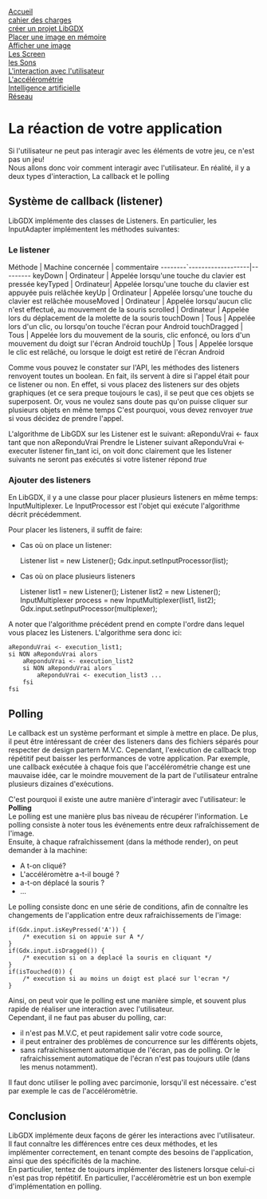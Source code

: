 [Accueil](accueil.html)  
[cahier des charges](cahier_des_charges.html)  
[créer un projet LibGDX](creer_projet.html)  
[Placer une image en mémoire](Les_Images_en_LibGDX.html)  
[Afficher une image](les_bases_du_painting.html)  
[Les Screen](screens.html)  
[les Sons](sons.html)  
[L'interaction avec l'utilisateur](reaction.html)  
[L'accélérométrie](accélérométrie.html)  
[Intelligence artificielle](intelligence_artificielle.html)  
[Réseau](reseau.html)  

# La réaction de votre application #
Si l'utilisateur ne peut pas interagir avec les éléments de votre jeu, ce n'est pas un jeu!  
Nous allons donc voir comment interagir avec l'utilisateur. En réalité, il y a deux types d'interaction, La callback et le polling

## Système de callback (listener) ##
LibGDX implémente des classes de Listeners. En particulier, les InputAdapter implémentent les méthodes suivantes:

### Le listener ###

Méthode | Machine concernée | commentaire
--------`-------------------|---------
keyDown | Ordinateur | Appelée lorsqu'une touche du clavier est pressée
keyTyped | Ordinateur| Appelée lorsqu'une touche du clavier est appuyée puis relâchée
keyUp    | Ordinateur | Appelée lorsqu'une touche du clavier est relâchée
mouseMoved | Ordinateur | Appelée lorsqu'aucun clic n'est effectué, au mouvement de la souris
scrolled | Ordinateur | Appelée lors du déplacement de la molette de la souris
touchDown | Tous      | Appelée lors d'un clic, ou lorsqu'on touche l'écran pour Android
touchDragged | Tous  | Appelée lors du mouvement de la souris, clic enfoncé, ou lors d'un mouvement du doigt sur l'écran Android
touchUp | Tous | Appelée lorsque le clic est relâché, ou lorsque le doigt est retiré de l'écran Android

Comme vous pouvez le constater sur l'API, les méthodes des listeners renvoyent toutes un boolean. En fait, ils servent à dire si l'appel était pour ce listener ou non.
En effet, si vous placez des listeners sur des objets graphiques (et ce sera preque toujours le cas), il se peut que ces objets se superposent. Or, vous ne voulez sans doute pas qu'on puisse cliquer sur plusieurs objets en même temps
C'est pourquoi, vous devez renvoyer *true* si vous décidez de prendre l'appel.

L'algorithme de LibGDX sur les Listener est le suivant:
	aReponduVrai <- faux
	tant que non aReponduVrai
		Prendre le Listener suivant
		aReponduVrai <- executer listener
	fin_tant
ici, on voit donc clairement que les listener suivants ne seront pas exécutés si votre listener répond *true*

### Ajouter des listeners ###
En LibGDX, il y a une classe pour placer plusieurs listeners en même temps: InputMultiplexer.
Le InputProcessor est l'objet qui exécute l'algorithme décrit précédemment.

Pour placer les listeners, il suffit de faire:

 * Cas où on place un listener:

 	Listener list = new Listener();
	Gdx.input.setInputProcessor(list);

 * Cas où on place plusieurs listeners

	Listener list1 = new Listener();
	Listener list2 = new Listener();
	InputMultiplexer process = new InputMultiplexer(list1, list2);
	Gdx.input.setInputProcessor(multiplexer);
	
A noter que l'algorithme précédent prend en compte l'ordre dans lequel vous placez les Listeners. L'algorithme sera donc ici:

	aReponduVrai <- execution_list1;
	si NON aReponduVrai alors
		aReponduVrai <- execution_list2
		si NON aReponduVrai alors
			aReponduVrai <- execution_list3 ...
		fsi
	fsi


## Polling ##
Le callback est un système performant et simple à mettre en place. De plus, il peut être intéressant de créer des listeners dans des fichiers séparés pour respecter de design partern M.V.C.
Cependant, l'exécution de callback trop répétitif peut baisser les performances de votre application. Par exemple, une callback exécutée à chaque fois que l'accélérométrie change est une mauvaise idée, car le moindre mouvement de la part de l'utilisateur entraîne plusieurs dizaines d'exécutions.  

C'est pourquoi il existe une autre manière d'interagir avec l'utilisateur: le **Polling**  
Le polling est une manière plus bas niveau de récupérer l'information. Le polling consiste à noter tous les événements entre deux rafraîchissement de l'image.  
Ensuite, à chaque rafraîchissement (dans la méthode render), on peut demander à la machine:

 * A t-on cliqué?
 * L'accéléromètre a-t-il bougé ?
 * a-t-on déplacé la souris ?
 * ...

Le polling consiste donc en une série de conditions, afin de connaître les changements de l'application entre deux rafraichissements de l'image:

	if(Gdx.input.isKeyPressed('A')) {
		/* execution si on appuie sur A */
	}
	if(Gdx.input.isDragged()) {
		/* execution si on a deplacé la souris en cliquant */
	}
	if(isTouched(0)) {
		/* execution si au moins un doigt est placé sur l'ecran */
	}


Ainsi, on peut voir que le polling est une manière simple, et souvent plus rapide de réaliser une interaction avec l'utilisateur.  
Cependant, il ne faut pas abuser du polling, car:

 * il n'est pas M.V.C, et peut rapidement salir votre code source,
 * il peut entrainer des problèmes de concurrence sur les différents objets,
 * sans rafraichissement automatique de l'écran, pas de polling. Or le rafraichissement automatique de l'écran n'est pas toujours utile (dans les menus notamment).

Il faut donc utiliser le polling avec parcimonie, lorsqu'il est nécessaire. c'est par exemple le cas de l'accéléromètrie.


## Conclusion ##
LibGDX implémente deux façons de gérer les interactions avec l'utilisateur. Il faut connaître les différences entre ces deux méthodes, et les implémenter correctement, en tenant compte des besoins de l'application, ainsi que des spécificités de la machine.  
En particulier, tentez de toujours implémenter des listeners lorsque celui-ci n'est pas trop répétitif. En particulier, l'accéléromètrie est un bon exemple d'implémentation en polling.
